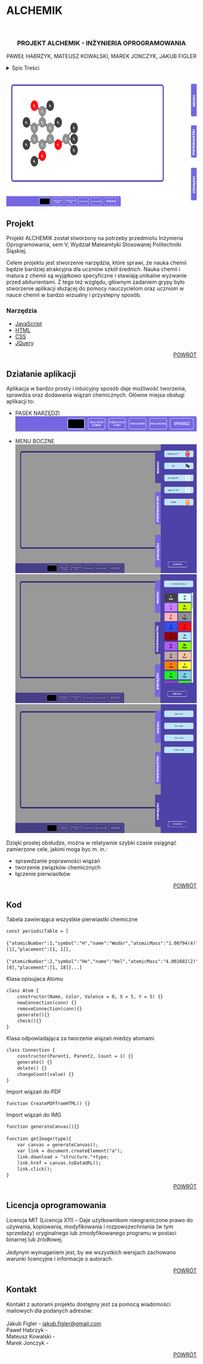 # ALCHEMIK

<div id="top"></div>
<!-- PROJECT PAGE -->
<br />
<div align="center">
<h3 align="center">PROJEKT ALCHEMIK - INŻYNIERIA OPROGRAMOWANIA</h3>
  <p align="center">
    PAWEŁ HABRZYK, MATEUSZ KOWALSKI, MAREK JONCZYK, JAKUB FIGLER
  </p>
</div>

<!-- TABLE OF CONTENTS -->
<details>
  <summary>Spis Treści</summary>
  <ol>
    <li>
      Projekt
      <ul>
        <li>Opis projektu</li>
        <li>Narzędzia</li>
      </ul>
    </li>
    <li>Działanie aplikacji</li>
    <li>Kod</li>
    <li>Licencja Autorów</a></li>
    <li>Kontakt</li>
  </ol>
</details>
<br>

<img src="IMAGES/readme/project_page.png" alt="Logo" width="800" height="340">

<!-- ABOUT THE PROJECT -->
## Projekt

Projekt ALCHEMIK został stworzony na potrzeby przedmiotu Inżynieria Oprogramowania, sem V, Wydział Mateamtyki Stosowanej Politechniki Śląskiej.

Celem projektu jest stworzenie narzędzia, które sprawi, że nauka chemii będzie bardziej atrakcyjna dla uczniów szkół średnich. Nauka chemii i matura z chemii są wyjątkowo specyficzne i stawiają unikalne wyzwanie przed abiturientami. Z tego też względu, głównym zadaniem grypy było stworzenie aplikacji służącej do pomocy nauczycielom oraz uczniom w nauce chemii w bardzo wizualny i przystepny sposób.

### Narzędzia

* [JavaScript](https://github.com/documentationjs/documentation)
* [HTML](https://www.w3schools.com/TAGS/default.ASP)
* [CSS](https://www.w3schools.com/css/default.asp)
* [JQuery](https://jquery.com)

<p align="right"><a href="#top">POWRÓT</a></p>

<!-- GETTING STARTED -->
## Działanie aplikacji

Aplikacja w bardzo prosty i intuicyjny sposób daje możliwość tworzenia, sprawdza oraz dodawania wiązań chemicznych. Główne miejsa obsługi aplikacji to: 
* PASEK NARZĘDZI
  <img src="IMAGES/readme/pasek_narzedzi.png" alt="Logo" width="800" height="40">

* MENU BOCZNE
  <img src="IMAGES/readme/menu_boczne.png" alt="Logo" width="800" height="340">
  <img src="IMAGES/readme/menu_boczne_pierwiastki.png" alt="Logo" width="800" height="340">
  <img src="IMAGES/readme/menu_boczne_zwiazki.png" alt="Logo" width="800" height="340">

Dzięki prostej obsłudze, można w relatywnie szybki czasie osiągnąć zamierzone cele, jakimi moga byc m. in.:
* sprawdzanie poprawności wiązań
* tworzenie związków chemicznych
* łączenie pierwiastków

<p align="right"><a href="#top">POWRÓT</a></p>

<!-- USAGE EXAMPLES -->

<!-- CODE -->
## Kod

Tabela zawierająca wszystkie pierwiastki chemiczne
```
const periodicTable = [
    {"atomicNumber":1,"symbol":"H","name":"Wodór","atomicMass":"1.00794(4)","hexColor":"#404040","valences":[1],"placement":[1, 1]},
    {"atomicNumber":2,"symbol":"He","name":"Hel","atomicMass":"4.002602(2)","hexColor":"#D9FFFF","valences":[0],"placement":[1, 18]}...]
```

Klasa opisujaca Atomu
```
class Atom {
    constructor(Name, Color, Valence = 0, X = 5, Y = 5) {}
    newConnection(conn) {}
    removeConnection(conn){}
    generate(){}
    check(){}
}
```

Klasa odpowiadająca za tworzenie wiązań miedzy atomami
```
class Connection {
    constructor(Parent1, Parent2, Count = 1) {}
    generate() {}
    delete() {}
    changeCount(value) {}
}
```

Import wiązań do PDF
```
function CreatePDFfromHTML() {}
```

Import wiązań do IMG
```
function generateCanvas(){}

function getImage(type){
    var canvas = generateCanvas();
    var link = document.createElement("a");
    link.download = "structure."+type;
    link.href = canvas.toDataURL();
    link.click();
}
```

<p align="right"><a href="#top">POWRÓT</a></p>

<!-- LICENSE -->
## Licencja oprogramowania
Licencja MIT (Licencja X11) –  Daje użytkownikom nieograniczone prawo do używania, kopiowania, modyfikowania i rozpowszechniania (w tym sprzedaży) oryginalnego lub zmodyfikowanego programu w postaci binarnej lub źródłowej.<br><br> Jedynym wymaganiem jest, by we wszystkich wersjach zachowano warunki licencyjne i informacje o autorach.
<p align="right"><a href="#top">POWRÓT</a></p>

<!-- CONTACT -->
## Kontakt
Kontakt z autorami projektu dostępny jest za pomocą wiadomości mailowych dla podanych adresów: <br><br>
Jakub Figler - jakub.figler@gmail.com <br>
Paweł Habrzyk -  <br>
Mateusz Kowalski -  <br>
Marek Jonczyk -  <br>

<p align="right"><a href="#top">POWRÓT</a></p>